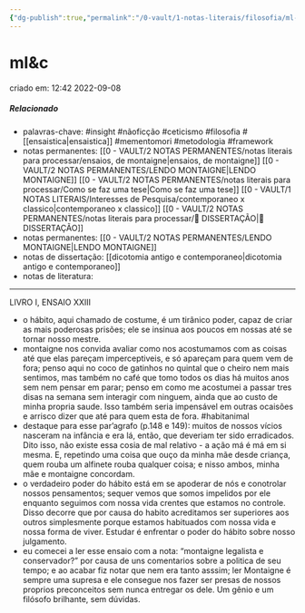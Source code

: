 ```yaml
---
{"dg-publish":true,"permalink":"/0-vault/1-notas-literais/filosofia/ml-c/","tags":["insight","nãoficção","ceticismo","filosofia","mementomori","metodologia","framework","habitanimal"],"dgHomeLink":true,"dgShowLocalGraph":true,"dgShowFileTree":true,"noteIcon":""}
---
```


# ml&c
criado em: 12:42 2022-09-08

##### Relacionado
- palavras-chave: #insight #nãoficção #ceticismo #filosofia #[[ensaistica\|ensaistica]] #mementomori #metodologia #framework 
- notas permanentes: [[0 - VAULT/2 NOTAS PERMANENTES/notas literais para processar/ensaios, de montaigne\|ensaios, de montaigne]] [[0 - VAULT/2 NOTAS PERMANENTES/LENDO MONTAIGNE\|LENDO MONTAIGNE]] [[0 - VAULT/2 NOTAS PERMANENTES/notas literais para processar/Como se faz uma tese\|Como se faz uma tese]] [[0 - VAULT/1 NOTAS LITERAIS/Interesses de Pesquisa/contemporaneo x classico\|contemporaneo x classico]] [[0 - VAULT/2 NOTAS PERMANENTES/notas literais para processar/📕 DISSERTAÇÃO\|📕 DISSERTAÇÃO]]
- notas permanentes: [[0 - VAULT/2 NOTAS PERMANENTES/LENDO MONTAIGNE\|LENDO MONTAIGNE]]
- notas de dissertação: [[dicotomia antigo e contemporaneo\|dicotomia antigo e contemporaneo]]
- notas de literatura: 

---
LIVRO I, ENSAIO XXIII

- o hábito, aqui chamado de costume, é um tirânico poder, capaz de criar as mais poderosas prisões; ele se insinua aos poucos em nossas até se tornar nosso mestre.
- montaigne nos convida avaliar como nos acostumamos com as coisas até que elas pareçam imperceptiveis, e só apareçam para quem vem de fora; penso aqui no coco de gatinhos no quintal que o cheiro nem mais sentimos, mas também no café que tomo todos os dias há muitos anos sem nem pensar em parar; penso em como me acostumei a passar tres disas na semana sem interagir com ninguem, ainda que ao custo de minha propria saude. Isso também seria impensável em outras ocaisões e arrisco dizer que até para quem esta de fora. #habitanimal 
- destaque para esse par’agrafo (p.148 e 149): muitos de nossos vícios nasceram na infância e era lá, então, que deveriam ter sido erradicados. Dito isso, não existe essa cosia de mal relativo - a ação má é má em si mesma. E, repetindo uma coisa que ouço da minha mãe desde criança, quem rouba um alfinete rouba qualquer coisa; e nisso ambos, minha mãe e montaigne concordam.
- o verdadeiro poder do hábito está em se apoderar de nós e conotrolar nossos pensamentos; sequer vemos que somos impelidos por ele enquanto seguimos com nossa vida crentes que estamos no controle. Disso decorre que por causa do habito acreditamos ser superiores aos outros simplesmente porque estamos habituados com nossa vida e nossa forma de viver. Estudar é enfrentar o poder do hábito sobre nosso julgamento.
- eu comecei a ler esse ensaio com a nota: “montaigne legalista e conservador?”  por causa de uns comentarios sobre a politica de seu tempo; e ao acabar fiz notar que nem era tanto asssim; ler Montaigne é sempre uma supresa e ele consegue nos fazer ser presas de nossos proprios preconceitos sem nunca entregar os dele. Um gênio e um filósofo brilhante, sem dúvidas. 